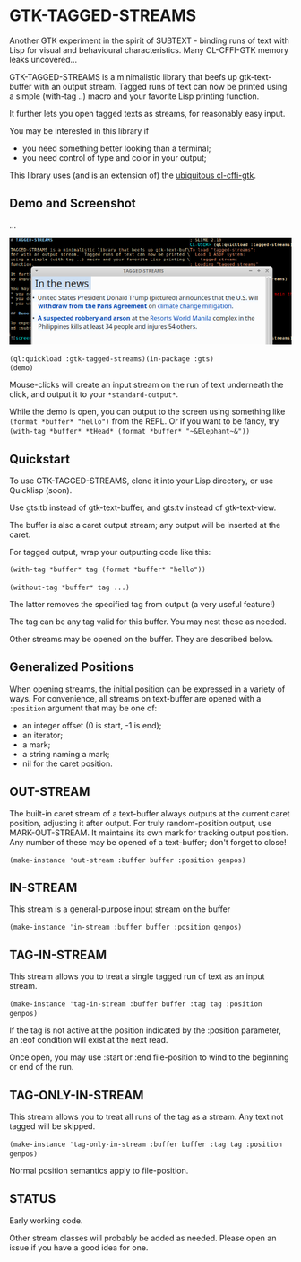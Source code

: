 # GTK-TAGGED-STREAMS

Another GTK experiment in the spirit of SUBTEXT - binding runs of text with Lisp for visual and behavioural characteristics.  Many CL-CFFI-GTK memory leaks uncovered...

GTK-TAGGED-STREAMS is a minimalistic library that beefs up gtk-text-buffer with an output stream.  Tagged runs of text can now be printed using a simple (with-tag ..) macro and your favorite Lisp printing function.

It further lets you open tagged texts as streams, for reasonably easy input.

You may be interested in this library if 
* you need something better looking than a terminal;
* you need control of type and color in your output;

This library uses (and is an extension of) the [ubiquitous cl-cffi-gtk](https://github.com/crategus/cl-cffi-gtk).

## Demo and Screenshot

...

![screenshot](./Screenshot.png?raw=true) 

```
(ql:quickload :gtk-tagged-streams)(in-package :gts)
(demo)
```
Mouse-clicks will create an input stream on the run of text underneath the click, and output it to your `*standard-output*`.

While the demo is open, you can output to the screen using something like `(format *buffer* "hello")` from the REPL.  Or if you want to be fancy, try `(with-tag *buffer* *tHead* (format *buffer* "~&Elephant~&"))`


## Quickstart

To use GTK-TAGGED-STREAMS, clone it into your Lisp directory, or use Quicklisp (soon).

Use gts:tb instead of gtk-text-buffer, and gts:tv instead of gtk-text-view.

The buffer is also a caret output stream; any output will be inserted at the caret.

For tagged output, wrap your outputting code like this:
```
(with-tag *buffer* tag (format *buffer* "hello"))

(without-tag *buffer* tag ...)
```

The latter removes the specified tag from output (a very useful feature!)

The tag can be any tag valid for this buffer.  You may nest these as needed.

Other streams may be opened on the buffer.  They are described below.

## Generalized Positions

When opening streams, the initial position can be expressed in a variety of ways.  For convenience, all streams on text-buffer are opened with a `:position` argument that may be one of:

- an integer offset (0 is start, -1 is end);
- an iterator;
- a mark;
- a string naming a mark;
- nil for the caret position. 

## OUT-STREAM

The built-in caret stream of a text-buffer always outputs at the current caret position, adjusting it after output.  For truly random-position output, use MARK-OUT-STREAM.  It maintains its own mark for tracking output position.  Any number of these may be opened of a text-buffer; don't forget to close!

`(make-instance 'out-stream :buffer buffer :position genpos)`

## IN-STREAM

This stream is a general-purpose input stream on the buffer

`(make-instance 'in-stream :buffer buffer :position genpos)`


## TAG-IN-STREAM

This stream allows you to treat a single tagged run of text as an input stream. 

`(make-instance 'tag-in-stream :buffer buffer :tag tag :position genpos)`

If the tag is not active at the position indicated by the :position parameter, an :eof condition will exist at the next read. 

Once open, you may use :start or :end file-position to wind to the beginning or end of the run.

## TAG-ONLY-IN-STREAM

This stream allows you to treat all runs of the tag as a stream.  Any text not tagged will be skipped.

`(make-instance 'tag-only-in-stream :buffer buffer :tag tag :position genpos)`

Normal position semantics apply to file-position.



## STATUS

Early working code.

Other stream classes will probably be added as needed.  Please open an issue if you have a good idea for one.


 
